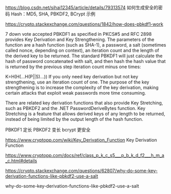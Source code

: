https://blog.csdn.net/sihai12345/article/details/79313574 如何生成安全的密码 Hash：MD5, SHA, PBKDF2, BCrypt 示例


https://crypto.stackexchange.com/questions/1842/how-does-pbkdf1-work

7
down vote
accepted
PBKDF1 as specified in PKCS#5 and RFC 2898 provides Key Derivation and Key Strengthening. The parameters of the function are a hash function (such as SHA-1), a password, a salt (sometimes called nonce, depending on context), an iteration count and the length of the derived key to be returned. The standard PBKDF1 will just calculate the hash of password concatenated with salt, and then hash the hash value that is returned by the previous step iteration count minus one times:

K=H(H(...H(P||S)...))
If you only need key derivation but not key strengthening, use an iteration count of one. The purpose of the key strengthening is to increase the complexity of the key derivation, making certain attacks that exploit weak passwords more time consuming.

There are related key derivation functions that also provide Key Stretching, such as PBKDF2 and the .NET PasswordDeriveBytes function. Key Stretching is a feature that allows derived keys of any length to be returned, instead of being limited by the output length of the hash function.


PBKDF1 定长
PBKDF2 变长
bcrypt 更安全


https://www.cryptopp.com/wiki/Key_Derivation_Function 
Key Derivation Function

https://www.cryptopp.com/docs/ref/class_p_k_c_s5___p_b_k_d_f2___h_m_a_c.html#details


https://crypto.stackexchange.com/questions/62807/why-do-some-key-derivation-functions-like-pbkdf2-use-a-salt

why-do-some-key-derivation-functions-like-pbkdf2-use-a-salt








